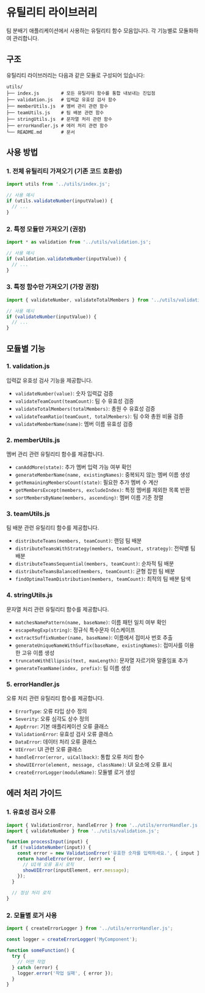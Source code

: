# 유틸리티 라이브러리

팀 분배기 애플리케이션에서 사용하는 유틸리티 함수 모음입니다. 각 기능별로 모듈화하여 관리합니다.

## 구조

유틸리티 라이브러리는 다음과 같은 모듈로 구성되어 있습니다:

```
utils/
├── index.js        # 모든 유틸리티 함수를 통합 내보내는 진입점
├── validation.js   # 입력값 유효성 검사 함수
├── memberUtils.js  # 멤버 관리 관련 함수
├── teamUtils.js    # 팀 배분 관련 함수
├── stringUtils.js  # 문자열 처리 관련 함수
├── errorHandler.js # 에러 처리 관련 함수
└── README.md       # 문서
```

## 사용 방법

### 1. 전체 유틸리티 가져오기 (기존 코드 호환성)

```javascript
import utils from '../utils/index.js';

// 사용 예시
if (utils.validateNumber(inputValue)) {
  // ...
}
```

### 2. 특정 모듈만 가져오기 (권장)

```javascript
import * as validation from '../utils/validation.js';

// 사용 예시
if (validation.validateNumber(inputValue)) {
  // ...
}
```

### 3. 특정 함수만 가져오기 (가장 권장)

```javascript
import { validateNumber, validateTotalMembers } from '../utils/validation.js';

// 사용 예시
if (validateNumber(inputValue)) {
  // ...
}
```

## 모듈별 기능

### 1. validation.js

입력값 유효성 검사 기능을 제공합니다.

- `validateNumber(value)`: 숫자 입력값 검증
- `validateTeamCount(teamCount)`: 팀 수 유효성 검증
- `validateTotalMembers(totalMembers)`: 총원 수 유효성 검증
- `validateTeamRatio(teamCount, totalMembers)`: 팀 수와 총원 비율 검증
- `validateMemberName(name)`: 멤버 이름 유효성 검증

### 2. memberUtils.js

멤버 관리 관련 유틸리티 함수를 제공합니다.

- `canAddMore(state)`: 추가 멤버 입력 가능 여부 확인
- `generateMemberName(name, existingNames)`: 중복되지 않는 멤버 이름 생성
- `getRemainingMembersCount(state)`: 필요한 추가 멤버 수 계산
- `getMembersExcept(members, excludeIndex)`: 특정 멤버를 제외한 목록 반환
- `sortMembersByName(members, ascending)`: 멤버 이름 기준 정렬

### 3. teamUtils.js

팀 배분 관련 유틸리티 함수를 제공합니다.

- `distributeTeams(members, teamCount)`: 랜덤 팀 배분
- `distributeTeamsWithStrategy(members, teamCount, strategy)`: 전략별 팀 배분
- `distributeTeamsSequential(members, teamCount)`: 순차적 팀 배분
- `distributeTeamsBalanced(members, teamCount)`: 균형 잡힌 팀 배분
- `findOptimalTeamDistribution(members, teamCount)`: 최적의 팀 배분 탐색

### 4. stringUtils.js

문자열 처리 관련 유틸리티 함수를 제공합니다.

- `matchesNamePattern(name, baseName)`: 이름 패턴 일치 여부 확인
- `escapeRegExp(string)`: 정규식 특수문자 이스케이프
- `extractSuffixNumber(name, baseName)`: 이름에서 접미사 번호 추출
- `generateUniqueNameWithSuffix(baseName, existingNames)`: 접미사를 이용한 고유 이름 생성
- `truncateWithEllipsis(text, maxLength)`: 문자열 자르기와 말줄임표 추가
- `generateTeamName(index, prefix)`: 팀 이름 생성

### 5. errorHandler.js

오류 처리 관련 유틸리티 함수를 제공합니다.

- `ErrorType`: 오류 타입 상수 정의
- `Severity`: 오류 심각도 상수 정의
- `AppError`: 기본 애플리케이션 오류 클래스
- `ValidationError`: 유효성 검사 오류 클래스
- `DataError`: 데이터 처리 오류 클래스
- `UIError`: UI 관련 오류 클래스
- `handleError(error, uiCallback)`: 통합 오류 처리 함수
- `showUIError(element, message, className)`: UI 요소에 오류 표시
- `createErrorLogger(moduleName)`: 모듈별 로거 생성

## 에러 처리 가이드

### 1. 유효성 검사 오류

```javascript
import { ValidationError, handleError } from '../utils/errorHandler.js';
import { validateNumber } from '../utils/validation.js';

function processInput(input) {
  if (!validateNumber(input)) {
    const error = new ValidationError('유효한 숫자를 입력하세요.', { input });
    return handleError(error, (err) => {
      // UI에 오류 표시 로직
      showUIError(inputElement, err.message);
    });
  }
  
  // 정상 처리 로직
}
```

### 2. 모듈별 로거 사용

```javascript
import { createErrorLogger } from '../utils/errorHandler.js';

const logger = createErrorLogger('MyComponent');

function someFunction() {
  try {
    // 어떤 작업
  } catch (error) {
    logger.error('작업 실패', { error });
  }
}
``` 